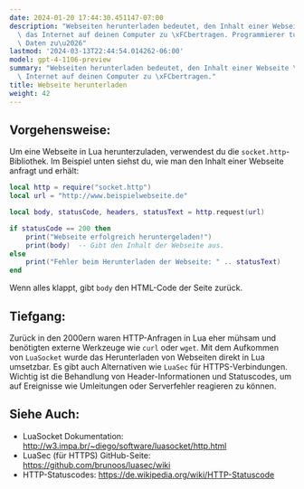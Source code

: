 ```yaml
---
date: 2024-01-20 17:44:30.451147-07:00
description: "Webseiten herunterladen bedeutet, den Inhalt einer Webseite \xFCber\
  \ das Internet auf deinen Computer zu \xFCbertragen. Programmierer tun dies, um\
  \ Daten zu\u2026"
lastmod: '2024-03-13T22:44:54.014262-06:00'
model: gpt-4-1106-preview
summary: "Webseiten herunterladen bedeutet, den Inhalt einer Webseite \xFCber das\
  \ Internet auf deinen Computer zu \xFCbertragen."
title: Webseite herunterladen
weight: 42
---
```


## Vorgehensweise:
Um eine Webseite in Lua herunterzuladen, verwendest du die `socket.http`-Bibliothek. Im Beispiel unten siehst du, wie man den Inhalt einer Webseite anfragt und erhält:

```Lua
local http = require("socket.http")
local url = "http://www.beispielwebseite.de"

local body, statusCode, headers, statusText = http.request(url)

if statusCode == 200 then
    print("Webseite erfolgreich heruntergeladen!")
    print(body)  -- Gibt den Inhalt der Webseite aus.
else
    print("Fehler beim Herunterladen der Webseite: " .. statusText)
end
```
Wenn alles klappt, gibt `body` den HTML-Code der Seite zurück.

## Tiefgang:
Zurück in den 2000ern waren HTTP-Anfragen in Lua eher mühsam und benötigten externe Werkzeuge wie `curl` oder `wget`. Mit dem Aufkommen von `LuaSocket` wurde das Herunterladen von Webseiten direkt in Lua umsetzbar. Es gibt auch Alternativen wie `LuaSec` für HTTPS-Verbindungen. Wichtig ist die Behandlung von Header-Informationen und Statuscodes, um auf Ereignisse wie Umleitungen oder Serverfehler reagieren zu können.

## Siehe Auch:
- LuaSocket Dokumentation: http://w3.impa.br/~diego/software/luasocket/http.html
- LuaSec (für HTTPS) GitHub-Seite: https://github.com/brunoos/luasec/wiki
- HTTP-Statuscodes: https://de.wikipedia.org/wiki/HTTP-Statuscode

